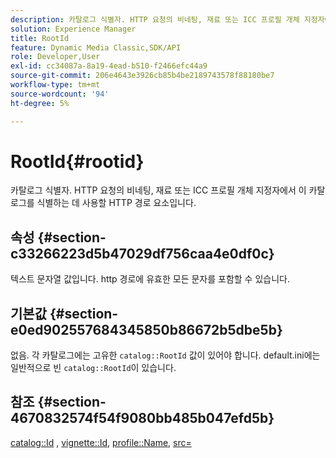 ```yaml
---
description: 카탈로그 식별자. HTTP 요청의 비네팅, 재료 또는 ICC 프로필 개체 지정자에서 이 카탈로그를 식별하는 데 사용할 HTTP 경로 요소입니다.
solution: Experience Manager
title: RootId
feature: Dynamic Media Classic,SDK/API
role: Developer,User
exl-id: cc34087a-8a19-4ead-b510-f2466efc44a9
source-git-commit: 206e4643e3926cb85b4be2189743578f88180be7
workflow-type: tm+mt
source-wordcount: '94'
ht-degree: 5%

---
```


# RootId{#rootid}

카탈로그 식별자. HTTP 요청의 비네팅, 재료 또는 ICC 프로필 개체 지정자에서 이 카탈로그를 식별하는 데 사용할 HTTP 경로 요소입니다.

## 속성 {#section-c33266223d5b47029df756caa4e0df0c}

텍스트 문자열 값입니다. http 경로에 유효한 모든 문자를 포함할 수 있습니다.

## 기본값 {#section-e0ed902557684345850b86672b5dbe5b}

없음. 각 카탈로그에는 고유한 `catalog::RootId` 값이 있어야 합니다. default.ini에는 일반적으로 빈 `catalog::RootId`이 있습니다.

## 참조 {#section-4670832574f54f9080bb485b047efd5b}

[catalog::Id](../../../../../ir-api/material-cat/image-rendering-api-ref/c-ir-material-catalog/c-ir-material-data-reference/r-ir-id.md#reference-cba2a53a952e403fb57a4e8569f9cf85) ,  [vignette::Id](../../../../../ir-api/material-cat/image-rendering-api-ref/c-ir-material-catalog/c-ir-vignette-map-reference/r-ir-id-vignette.md#reference-2a7ba758924b4757b3234942304db7fd),  [profile::Name](../../../../../ir-api/material-cat/image-rendering-api-ref/c-ir-material-catalog/c-ir-macro-definition-reference/r-ir-name.md#reference-63b663d2052545ffab030a23e7060b1e),  [src=](../../../../../ir-api/http-protocol/image-rendering-api-ref/c-ir-http-protocol-ref/c-ir-http-protocol-command-reference/r-ir-src.md#reference-62c98abad22149d68d405ed6aaff8272)
